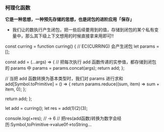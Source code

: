 ### 柯理化函数

**它是一种思想，一种预先存储的思想，也是闭包的进阶应用「保存」**

- 我们让的数执行产生闭包，把一些后续要用到的值，存储到闭包的某个私有变
  量中，那么其下级上下文想用的时候直接拿来用即可!!

const curring = function curring() {
  // EC(CURRING) 会产生闭包
  let params = [];

  const add = (...args) => {
    // 把每次执行 add 函数传递的实参值，都存储到闭包的 params 中
    params = params.concat(args);
    return add;
  };

  // 当把 add 函数转换为基本类型时，我们对 params 进行求和
  add[Symbol.toPrimitive] = () => {
    return params.reduce((sum, item) => sum + item, 0);
  };

  return add;
};

let add = curring();
let res = add(1)(2)(3);

console.log(+res); // -> 6 // 把res(add函数)转换为数字会经历:Symbol,toPrimitive->value0f->toString...